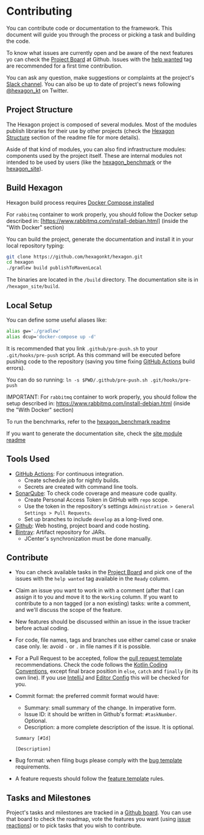 
# Contributing

You can contribute code or documentation to the framework. This document will guide you through the
process or picking a task and building the code.

To know what issues are currently open and be aware of the next features yo can check the
[Project Board] at Github. Issues with the [help wanted] tag are recommended for a first time
contribution.

You can ask any question, make suggestions or complaints at the project's
[Slack channel][Slack]. You can also be up to date of project's news following [@hexagon_kt] on
Twitter.

[Project Board]: https://github.com/hexagonkt/hexagon/projects/1
[Slack]: https://kotlinlang.slack.com/messages/hexagon
[@hexagon_kt]: https://twitter.com/hexagon_kt
[help wanted]: https://github.com/hexagonkt/hexagon/issues?q=is%3Aissue+is%3Aopen+label%3A%22help+wanted%22

## Project Structure

The Hexagon project is composed of several modules. Most of the modules publish libraries for their
use by other projects (check the [Hexagon Structure] section of the readme file for more details).

Aside of that kind of modules, you can also find infrastructure modules: components used by the
project itself. These are internal modules not intended to be used by users (like the
[hexagon_benchmark] or the [hexagon_site]).

[Hexagon Structure]: https://github.com/hexagonkt/hexagon/blob/master/README.md#hexagon-structure
[hexagon_benchmark]: https://github.com/hexagonkt/hexagon/blob/master/hexagon_benchmark/README.md
[hexagon_site]: https://github.com/hexagonkt/hexagon/blob/master/hexagon_site/README.md

## Build Hexagon

Hexagon build process requires [Docker Compose installed](https://docs.docker.com/compose/install)

For `rabbitmq` container to work properly, you should follow the Docker setup described in:
[https://www.rabbitmq.com/install-debian.html] (inside the "With Docker" section)

You can build the project, generate the documentation and install it in your local repository
typing:

```bash
git clone https://github.com/hexagonkt/hexagon.git
cd hexagon
./gradlew build publishToMavenLocal
```

The binaries are located in the `/build` directory. The documentation site is in
`/hexagon_site/build`.

## Local Setup

You can define some useful aliases like:

```bash
alias gw='./gradlew'
alias dcup='docker-compose up -d'
```

It is recommended that you link `.github/pre-push.sh` to your `.git/hooks/pre-push` script. As
this command will be executed before pushing code to the repository (saving you time fixing
[GitHub Actions] build errors).

You can do so running: `ln -s $PWD/.github/pre-push.sh .git/hooks/pre-push`

IMPORTANT: For `rabbitmq` container to work properly, you should follow the setup described in:
https://www.rabbitmq.com/install-debian.html (inside the "With Docker" section)

To run the benchmarks, refer to the [hexagon_benchmark readme][hexagon_benchmark]

If you want to generate the documentation site, check the [site module readme][hexagon_site]

## Tools Used

* [GitHub Actions]: For continuous integration.
  * Create schedule job for nightly builds.
  * Secrets are created with command line tools.
* [SonarQube]: To check code coverage and measure code quality.
  * Create Personal Access Token in GitHub with `repo` scope.
  * Use the token in the repository's settings `Administration > General Settings > Pull Requests`.
  * Set up branches to include `develop` as a long-lived one.
* [Github]: Web hosting, project board and code hosting.
* [Bintray]: Artifact repository for JARs.
  * JCenter's synchronization must be done manually.

[GitHub Actions]: https://github.com/features/actions
[SonarQube]: https://sonarcloud.io
[Github]: https://github.com
[Bintray]: https://bintray.com

## Contribute

* You can check available tasks in the [Project Board] and pick one of the issues with the
  `help wanted` tag available in the `Ready` column.

* Claim an issue you want to work in with a comment (after that I can assign it to you and move it
  to the `Working` column. If you want to contribute to a non tagged (or a non existing) tasks:
  write a comment, and we'll discuss the scope of the feature.

* New features should be discussed within an issue in the issue tracker before actual coding.

* For code, file names, tags and branches use either camel case or snake case only. Ie: avoid `-` or
  `.` in file names if it is possible.

* For a Pull Request to be accepted, follow the [pull request template] recommendations. Check the
  code follows the [Kotlin Coding Conventions], except final brace position in `else`, `catch` and
  `finally` (in its own line). If you use [IntelliJ] and [Editor Config] this will be checked for
  you.

* Commit format: the preferred commit format would have:
  - Summary: small summary of the change. In imperative form.
  - Issue ID: it should be written in Github's format: `#taskNumber`. Optional.
  - Description: a more complete description of the issue. It is optional.

  ```
  Summary [#Id]

  [Description]
  ```

* Bug format: when filing bugs please comply with the [bug template] requirements.

* A feature requests should follow the [feature template] rules.

[pull request template]: https://github.com/hexagonkt/hexagon/blob/master/.github/pull_request_template.md
[IntelliJ]: https://www.jetbrains.com/idea
[Editor Config]: https://editorconfig.org
[Kotlin Coding Conventions]: https://kotlinlang.org/docs/reference/coding-conventions.html
[bug template]: https://github.com/hexagonkt/hexagon/blob/master/.github/ISSUE_TEMPLATE/bug.md
[feature template]: https://github.com/hexagonkt/hexagon/blob/master/.github/ISSUE_TEMPLATE/feature.md

## Tasks and Milestones

Project's tasks and milestones are tracked in a [Github board][Project Board]. You can use that
board to check the roadmap, vote the features you want (using [issue reactions]) or to pick tasks
that you wish to contribute.

[issue reactions]: https://github.com/blog/2119-add-reactions-to-pull-requests-issues-and-comments
